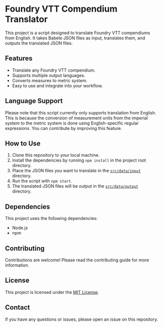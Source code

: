 # Foundry VTT Compendium Translator

This project is a script designed to translate Foundry VTT compendiums from English. It takes Babele JSON files as input, translates them, and outputs the translated JSON files.

## Features

- Translate any Foundry VTT compendium.
- Supports multiple output languages.
- Converts measures to metric system.
- Easy to use and integrate into your workflow.

## Language Support

Please note that this script currently only supports translation from English. This is because the conversion of measurement units from the imperial system to the metric system is done using English-specific regular expressions. You can contribute by improving this feature.

## How to Use

1. Clone this repository to your local machine.
2. Install the dependencies by running `npm install` in the project root directory.
3. Place the JSON files you want to translate in the [`src/data/input`](command:_github.copilot.openRelativePath?%5B%22src%2Fdata%2Finput%22%5D "src/data/input") directory.
4. Run the script with `npm start`.
5. The translated JSON files will be output in the [`src/data/output`](command:_github.copilot.openRelativePath?%5B%22src%2Fdata%2Foutput%22%5D "src/data/output") directory.

## Dependencies

This project uses the following dependencies:

- Node.js
- npm

## Contributing

Contributions are welcome! Please read the contributing guide for more information.

## License

This project is licensed under the [MIT License](https://github.com/yourusername/yourrepository/blob/main/LICENSE).

## Contact

If you have any questions or issues, please open an issue on this repository.
